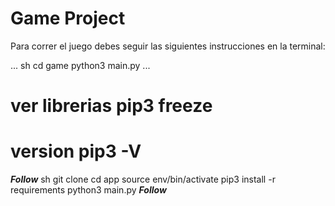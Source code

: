 # Game Project

Para correr el juego debes seguir las siguientes instrucciones en la terminal:

... sh
cd game
python3 main.py
...

# ver librerias pip3 freeze
# version pip3 -V


***Follow*** sh
git clone
cd app
source env/bin/activate
pip3 install -r requirements
python3 main.py
***Follow*** 
